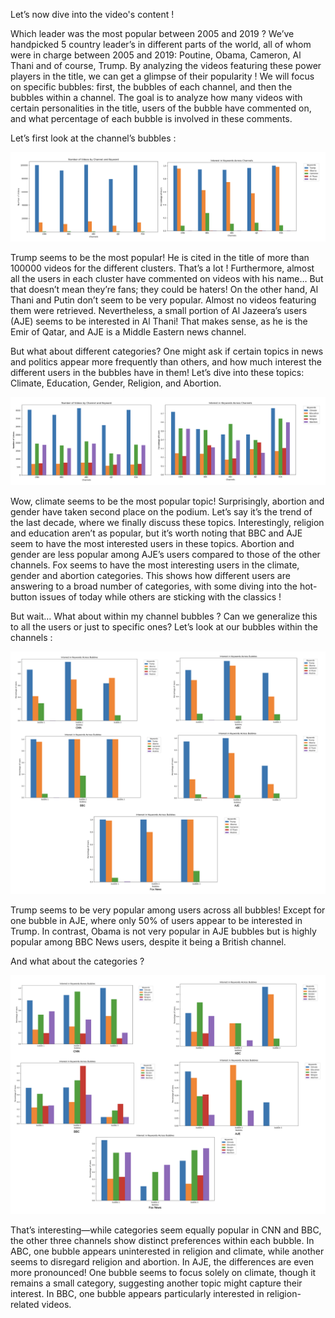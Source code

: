 Let’s now dive into the video's content ! 

Which leader was the most popular between 2005 and 2019 ?
We’ve handpicked 5 country leader’s in different parts of the world, all of whom were in charge between 2005 and 2019: Poutine, Obama, Cameron, Al Thani and of course, Trump. By analyzing the videos featuring these power players in the title, we can get a glimpse of their popularity ! 
We will focus on specific bubbles: first, the bubbles of each channel, and then the bubbles within a channel. The goal is to analyze how many videos with certain personalities in the title, users of the bubble have commented on, and what percentage of each bubble is involved in these comments.

Let’s first look at the channel’s bubbles : 

![output](/assets/img/Politics_channels.png)


Trump seems to be the most popular! He is cited in the title of more than 100000 videos for the different clusters. That’s a lot ! Furthermore, almost all the users in each cluster have commented on videos with his name… But that doesn’t mean they’re fans; they could be haters!
On the other hand, Al Thani and Putin don’t seem to be very popular. Almost no videos featuring them were retrieved. Nevertheless, a small portion of Al Jazeera’s users (AJE) seems to be interested in Al Thani! That makes sense, as he is the Emir of Qatar, and AJE is a Middle Eastern news channel.



But what about different categories? One might ask if certain topics in news and politics appear more frequently than others, and how much interest the different users in the bubbles have in them!
Let’s dive into these topics: Climate, Education, Gender, Religion, and Abortion.

![output](/assets/img/Categories_channels.png)

Wow, climate seems to be the most popular topic! Surprisingly, abortion and gender have taken second place on the podium. Let’s say it’s the trend of the last decade, where we finally discuss these topics. Interestingly, religion and education aren’t as popular, but it’s worth noting that BBC and AJE seem to have the most interested users in these topics. Abortion and gender are less popular among AJE’s users compared to those of the other channels. Fox seems to have the most interesting users in the climate, gender and abortion categories.
This shows how different users are answering to a broad number of categories, with some diving into the hot-button issues of today while others are sticking with the classics !


But wait… What about within my channel bubbles ? Can we generalize this to all the users or just to specific ones?
Let’s look at our bubbles within the channels : 

![output](/assets/img/politic_little_bulle.png)

Trump seems to be very popular among users across all bubbles! Except for one bubble in AJE, where only 50% of users appear to be interested in Trump. In contrast, Obama is not very popular in AJE bubbles but is highly popular among BBC News users, despite it being a British channel. 



And what about the categories ? 

![output](/assets/img/category_little_bulle.png)

That’s interesting—while categories seem equally popular in CNN and BBC, the other three channels show distinct preferences within each bubble. In ABC, one bubble appears uninterested in religion and climate, while another seems to disregard religion and abortion. In AJE, the differences are even more pronounced! One bubble seems to focus solely on climate, though it remains a small category, suggesting another topic might capture their interest. In BBC, one bubble appears particularly interested in religion-related videos.



